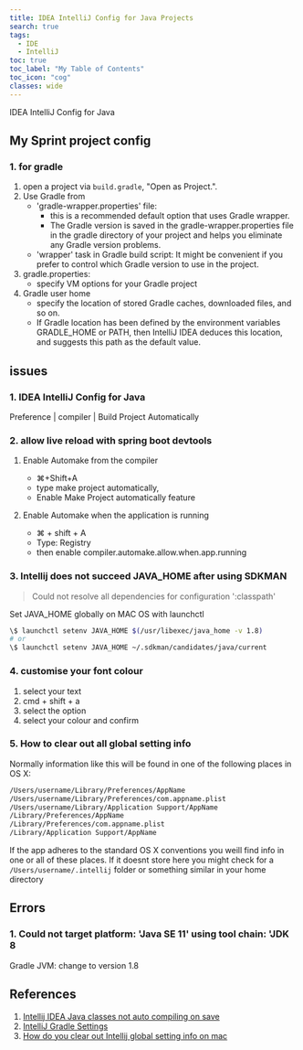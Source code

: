 ```yaml
---
title: IDEA IntelliJ Config for Java Projects
search: true
tags: 
  - IDE
  - IntelliJ
toc: true
toc_label: "My Table of Contents"
toc_icon: "cog"
classes: wide
---
```


IDEA IntelliJ Config for Java

## My Sprint project config

### 1. for gradle

1. open a project via `build.gradle`, "Open as Project.".
2. Use Gradle from
    - 'gradle-wrapper.properties' file:
        - this is a recommended default option that uses Gradle wrapper.
        - The Gradle version is saved in the gradle-wrapper.properties file in the gradle directory of your project and helps you eliminate any Gradle version problems.
    - 'wrapper' task in Gradle build script: It might be convenient if you prefer to control which Gradle version to use in the project.
3. gradle.properties:
    - specify VM options for your Gradle project
4. Gradle user home
    - specify the location of stored Gradle caches, downloaded files, and so on.
    - If Gradle location has been defined by the environment variables GRADLE_HOME or PATH, then IntelliJ IDEA deduces this location, and suggests this path as the default value.

## issues

### 1. IDEA IntelliJ Config for Java

Preference | compiler | Build Project Automatically

### 2.  allow live reload with spring boot devtools

1. Enable Automake from the compiler
    - ⌘+Shift+A
    - type make project automatically,
    - Enable Make Project automatically feature

2. Enable Automake when the application is running
    - ⌘ + shift + A
    - Type: Registry
    - then enable compiler.automake.allow.when.app.running

### 3. Intellij does not succeed JAVA_HOME after using SDKMAN

> Could not resolve all dependencies for configuration ':classpath'

Set JAVA_HOME globally on MAC OS with launchctl

```bash
\$ launchctl setenv JAVA_HOME $(/usr/libexec/java_home -v 1.8)
# or
\$ launchctl setenv JAVA_HOME ~/.sdkman/candidates/java/current
```

### 4. customise your font colour

1. select your text
2. cmd + shift + a
3. select the option
4. select your colour and confirm

### 5. How to clear out all global setting info

Normally information like this will be found in one of the following places in OS X:

```bash
/Users/username/Library/Preferences/AppName
/Users/username/Library/Preferences/com.appname.plist
/Users/username/Library/Application Support/AppName
/Library/Preferences/AppName
/Library/Preferences/com.appname.plist
/Library/Application Support/AppName
```

If the app adheres to the standard OS X conventions you weill find info in one or all of these places. If it doesnt store here you might check for a `/Users/username/.intellij` folder or something similar in your home directory

## Errors

### 1. Could not target platform: 'Java SE 11' using tool chain: 'JDK 8

Gradle JVM: change to version 1.8

## References

1. [Intellij IDEA Java classes not auto compiling on save](https://stackoverflow.com/questions/12744303/intellij-idea-java-classes-not-auto-compiling-on-save)
2. [IntelliJ Gradle Settings](https://www.jetbrains.com/help/idea/gradle-settings.html)
3. [How do you clear out Intellij global setting info on mac](https://stackoverflow.com/questions/2774315/in-intellij-on-os-x-how-do-you-clear-out-all-global-setting-info-licensing-etc)
